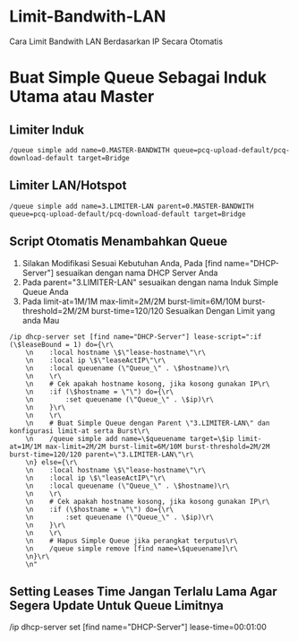 # Limit-Bandwith-LAN
Cara Limit Bandwith LAN Berdasarkan IP Secara Otomatis

# Buat Simple Queue Sebagai Induk Utama atau Master
## Limiter Induk
```
/queue simple add name=0.MASTER-BANDWITH queue=pcq-upload-default/pcq-download-default target=Bridge
```
## Limiter LAN/Hotspot
```
/queue simple add name=3.LIMITER-LAN parent=0.MASTER-BANDWITH queue=pcq-upload-default/pcq-download-default target=Bridge
```
## Script Otomatis Menambahkan Queue
1. Silakan Modifikasi Sesuai Kebutuhan Anda, Pada [find name="DHCP-Server"] sesuaikan dengan nama DHCP Server Anda
2. Pada parent=\"3.LIMITER-LAN\" sesuaikan dengan nama Induk Simple Queue Anda
3. Pada limit-at=1M/1M max-limit=2M/2M burst-limit=6M/10M burst-threshold=2M/2M burst-time=120/120 Sesuaikan Dengan Limit yang anda Mau
```
/ip dhcp-server set [find name="DHCP-Server"] lease-script=":if (\$leaseBound = 1) do={\r\
    \n    :local hostname \$\"lease-hostname\"\r\
    \n    :local ip \$\"leaseActIP\"\r\
    \n    :local queuename (\"Queue_\" . \$hostname)\r\
    \n    \r\
    \n    # Cek apakah hostname kosong, jika kosong gunakan IP\r\
    \n    :if (\$hostname = \"\") do={\r\
    \n        :set queuename (\"Queue_\" . \$ip)\r\
    \n    }\r\
    \n    \r\
    \n    # Buat Simple Queue dengan Parent \"3.LIMITER-LAN\" dan konfigurasi limit-at serta Burst\r\
    \n    /queue simple add name=\$queuename target=\$ip limit-at=1M/1M max-limit=2M/2M burst-limit=6M/10M burst-threshold=2M/2M burst-time=120/120 parent=\"3.LIMITER-LAN\"\r\
    \n} else={\r\
    \n    :local hostname \$\"lease-hostname\"\r\
    \n    :local ip \$\"leaseActIP\"\r\
    \n    :local queuename (\"Queue_\" . \$hostname)\r\
    \n    \r\
    \n    # Cek apakah hostname kosong, jika kosong gunakan IP\r\
    \n    :if (\$hostname = \"\") do={\r\
    \n        :set queuename (\"Queue_\" . \$ip)\r\
    \n    }\r\
    \n    \r\
    \n    # Hapus Simple Queue jika perangkat terputus\r\
    \n    /queue simple remove [find name=\$queuename]\r\
    \n}\r\
    \n"
```
## Setting Leases Time Jangan Terlalu Lama Agar Segera Update Untuk Queue Limitnya
/ip dhcp-server set [find name="DHCP-Server"] lease-time=00:01:00
